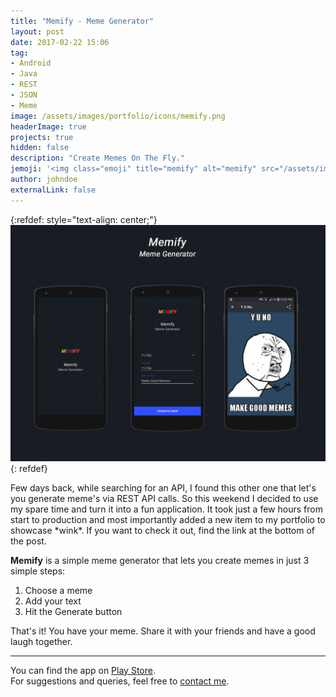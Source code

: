 ```yaml
---
title: "Memify - Meme Generator"
layout: post
date: 2017-02-22 15:06
tag: 
- Android
- Java
- REST
- JSON
- Meme
image: /assets/images/portfolio/icons/memify.png
headerImage: true
projects: true
hidden: false
description: "Create Memes On The Fly."
jemoji: '<img class="emoji" title="memify" alt="memify" src="/assets/images/portfolio/icons/memify.png" height="20" width="20" align="absmiddle">'
author: johndoe
externalLink: false
---
```


{:refdef: style="text-align: center;"}
![Screenshot](/assets/images/portfolio/memify.png)
{: refdef}

Few days back, while searching for an API, I found this other one that let's you generate meme's via REST API calls. So this weekend I decided to use my spare time and turn it into a fun application. It took just a few hours from start to production and most importantly added a new item to my portfolio to showcase \*wink\*. If you want to check it out, find the link at the bottom of the post.

**Memify** is a simple meme generator that lets you create memes in just 3 simple steps:

1. Choose a meme
2. Add your text
3. Hit the Generate button

That's it! You have your meme. Share it with your friends and have a good laugh together.

---

You can find the app on [Play Store](https://play.google.com/store/apps/details?id=com.zuhaibahmad.memify_meemgenerator).<br />
For suggestions and queries, feel free to [contact me](http://linkedin.com/in/xuhaibahmad).
